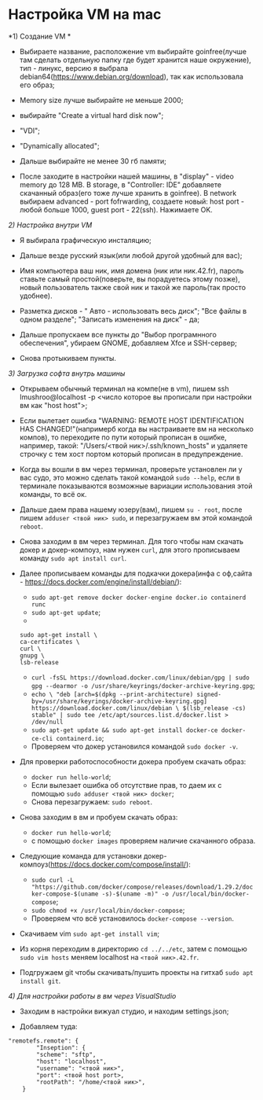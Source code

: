 # Настройка VM на mac

*1) Создание VM *

- Выбираете название, расположение vm выбирайте goinfree(лучше там сделать отдельную папку где будет хранится наше окружение),
тип - линукс, версию я выбрала debian64(https://www.debian.org/download), так как использовала его образ;

- Memory size лучше выбирайте не меньше 2000;

- выбирайте "Create a virtual hard disk now";

- "VDI";

- "Dynamically allocated";

- Дальше выбирайте не менее 30 гб памяти;

- После заходите в настройки нашей машины, в "display" - video memory до 128 MB. В storage,
в "Controller: IDE" добавляете скачанный образ(его тоже лучше хранить в goinfree).
В network выбираем advanced - port fofrwarding, создаете новый: host port - любой больше 1000, guest port - 22(ssh). Нажимаете OK.


*2) Настройка внутри VM*

- Я выбирала графическую инсталяцию;

- Дальше везде русский язык(или любой другой удобный для вас);
- Имя компьютера ваш ник, имя домена (ник или ник.42.fr), пароль ставьте самый простой(поверьте, вы порадуетесь этому позже),
новый пользователь также свой ник и такой же пароль(так просто удобнее).
- Разметка дисков - " Авто - использовать весь диск"; "Все файлы в одном разделе";
"Записать изменения на диск" - да;
- Дальше пропускаем все пункты до "Выбор програмнного обеспечения", убираем GNOME, добавляем Xfce и SSH-сервер; 
- Снова протыкиваем пункты.

*3) Загрузка софта внутрь машины*

- Открываем обычный терминал на компе(не в vm), пишем ssh lmushroo@localhost -p <число которое вы прописали при настройки вм как "host host">;

- Если вылетает ошибка "WARNING: REMOTE HOST IDENTIFICATION HAS CHANGED!"(напримерб когда вы настраиваете вм на несколько компов),
то переходите по пути который прописан в ошибке, например, такой: "/Users/<твой ник>/.ssh/known_hosts"
и удаляете строчку с тем хост портом  который прописан в предупреждение.

- Когда вы вошли в вм через терминал, проверьте установлен ли у вас судо, это можно сделать такой командой `sudo --help`,
если в терминале показываются возможные вариации использования этой команды, то всё ок.

- Дальше даем права нашему юзеру(вам), пишем `su - root`, после пишем `adduser <твой ник> sudo`, и перезагружаем вм этой командой `reboot`.

- Снова заходим в вм через терминал. Для того чтобы нам скачать докер и докер-компоуз, нам нужен `curl`,
для этого прописываем команду `sudo apt install curl`.

- Далее прописываем команды для подкачки докера(инфа с оф,сайта - https://docs.docker.com/engine/install/debian/):
    - `sudo apt-get remove docker docker-engine docker.io containerd runc`
    - `sudo apt-get update`;
    - 
    ``` 
    sudo apt-get install \
    ca-certificates \
    curl \
    gnupg \
    lsb-release
    ```
    - `curl -fsSL https://download.docker.com/linux/debian/gpg | sudo gpg --dearmor -o /usr/share/keyrings/docker-archive-keyring.gpg`;
    - `echo \
  "deb [arch=$(dpkg --print-architecture) signed-by=/usr/share/keyrings/docker-archive-keyring.gpg] https://download.docker.com/linux/debian \
  $(lsb_release -cs) stable" | sudo tee /etc/apt/sources.list.d/docker.list > /dev/null`
    - `sudo apt-get update &&
 sudo apt-get install docker-ce docker-ce-cli containerd.io`;
    - Проверяем что докер установился командой `sudo docker -v`.

- Для проверки работоспособности докера пробуем скачать образ:
  - `docker run hello-world`;
  - Если вылезает ошибка об отсутствие прав, то даем их с помощью `sudo adduser <твой ник> docker`;
  - Снова перезагружаем: `sudo reboot`.
  
- Снова заходим в вм и пробуем скачать образ:
  - `docker run hello-world`;
  - с помощью `docker images` проверяем наличие скачанного образа.
  
- Следующие командa для установки докер-компоуз(https://docs.docker.com/compose/install/):
  - `sudo curl -L "https://github.com/docker/compose/releases/download/1.29.2/docker-compose-$(uname -s)-$(uname -m)" -o /usr/local/bin/docker-compose`;
  - `sudo chmod +x /usr/local/bin/docker-compose`;
  - Проверяем что всё установилось `docker-compose --version`.
  
- Скачиваем vim `sudo apt-get install vim`;

- Из корня переходим в директорию `cd ../../etc`, затем с помощью `sudo vim hosts` меняем localhost на `<твой ник>.42.fr`.

- Подгружаем git чтобы скачивать/пушить проекты на гитхаб `sudo apt install git`.

*4) Для настройки работы в вм через VisualStudio*

- Заходим в настройки вижуал студио, и находим settings.json;

- Добавляем туда:
```
"remotefs.remote": {
        "Inseption": {
        "scheme": "sftp",
        "host": "localhost",
        "username": "<твой ник>",
        "port": <твой host port>,
        "rootPath": "/home/<твой ник>",
    }
```
